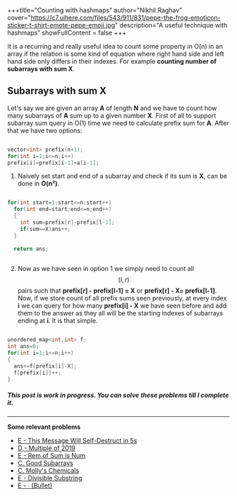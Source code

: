 +++title="Counting with hashmaps"
author="Nikhil Raghav"
cover="https://c7.uihere.com/files/543/911/831/pepe-the-frog-emoticon-sticker-t-shirt-emote-pepe-emoji.jpg"
description="A useful technique with hashmaps"
showFullContent = false
+++

It is a recurring and really useful idea to count some property in O(n) in an array if the relation is some kind of equation where right hand side and left hand side only differs in their indexes. For example __counting number of subarrays with sum X__.

## Subarrays with sum X

Let's say we are given an array __A__ of length __N__ and we have to count how many subarrays of __A__ sum up to a given number __X__. First of all to support subarray sum query in O(1) time we need to calculate prefix sum for __A__. After that we have two options:

```cpp

vector<int> prefix(n+1);
for(int i=1;i<=n;i++)
prefix[i]=prefix[i-1]+a[i-1];

```
1. Naively set start and end of a subarray and check if its sum is __X__, can be done in __O(n²)__.
```cpp

for(int start=1;start<=n;start++)
  for(int end=start;end<=n;end++)
  {
    int sum=prefix[r]-prefix[l-1];
    if(sum==X)ans++;
  }
  
  return ans;
  
```
2. Now as we have seen in option 1 we simply need to count all $$(l,r)$$ pairs such that __prefix[r] - prefix[l-1] = X__ or __prefix[r] - X= prefix[l-1]__. Now, if we store count of all prefix sums seen previously, at every index __i__ we can query for how many __prefix[i] - X__  we have seen before and add them to the answer as they all will be the starting indexes of subarrays ending at __i__. It is that simple.

```cpp

unordered_map<int,int> f;
int ans=0;
for(int i=1;i<=n;i++)
{
  ans+=f[prefix[i]-X];
  f[prefix[i]]++;
}

```







##### This post is work in progress. You can solve these problems till I complete it.
---
**Some relevant problems**
- [E - This Message Will Self-Destruct in 5s](https://atcoder.jp/contests/abc166/tasks/abc166_e)
- [D - Multiple of 2019](https://atcoder.jp/contests/abc164/tasks/abc164_d)
- [E - Rem of Sum is Num](https://atcoder.jp/contests/abc146/tasks/abc146_e)
- [C. Good Subarrays](https://codeforces.com/contest/1398/problem/C)
- [C. Molly's Chemicals](https://codeforces.com/problemset/problem/776/C)
- [E - Divisible Substring](https://atcoder.jp/contests/abc158/tasks/abc158_e)
- [E - ∙ (Bullet)](https://atcoder.jp/contests/abc168/tasks/abc168_e)
